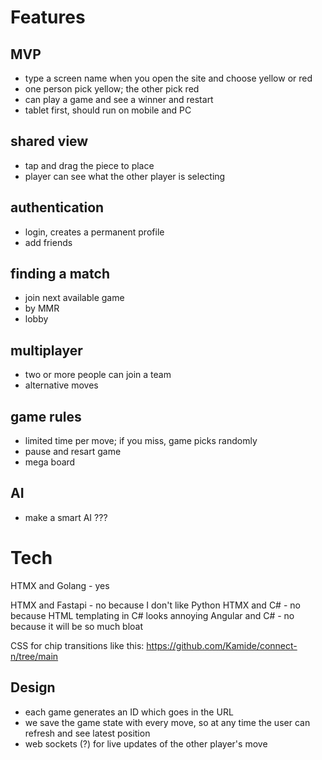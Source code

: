 # Features

## MVP
- type a screen name when you open the site and choose yellow or red
- one person pick yellow; the other pick red
- can play a game and see a winner and restart
- tablet first, should run on mobile and PC

## shared view
- tap and drag the piece to place
- player can see what the other player is selecting

## authentication
- login, creates a permanent profile
- add friends

## finding a match
- join next available game
- by MMR
- lobby

## multiplayer
- two or more people can join a team
- alternative moves

## game rules
- limited time per move; if you miss, game picks randomly
- pause and resart game
- mega board

## AI
- make a smart AI ???

# Tech
HTMX and Golang - yes

HTMX and Fastapi - no because I don't like Python
HTMX and C# - no because HTML templating in C# looks annoying
Angular and C# - no because it will be so much bloat

CSS for chip transitions like this: https://github.com/Kamide/connect-n/tree/main

## Design
- each game generates an ID which goes in the URL
- we save the game state with every move, so at any time the user can refresh and see latest position
- web sockets (?) for live updates of the other player's move
